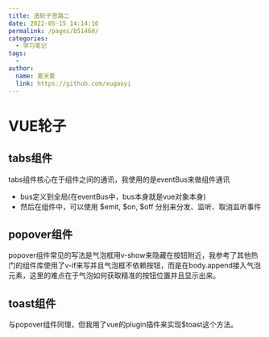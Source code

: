 ```yaml
---
title: 造轮子思路二
date: 2022-05-15 14:14:16
permalink: /pages/b51460/
categories:
  - 学习笔记
tags:
  - 
author: 
  name: 夏天夏
  link: https://github.com/xugaoyi
---
```

# VUE轮子

## tabs组件

tabs组件核心在于组件之间的通讯，我使用的是eventBus来做组件通讯

- bus定义到全局(在eventBus中，bus本身就是vue对象本身)
- 然后在组件中，可以使用 $emit, $on, $off 分别来分发、监听、取消监听事件

## popover组件
popover组件常见的写法是气泡框用v-show来隐藏在按钮附近，我参考了其他热门的组件库使用了v-if来写并且气泡框不依赖按钮，而是在body.append接入气泡元素，这里的难点在于气泡如何获取精准的按钮位置并且显示出来。

##  toast组件
与popover组件同理，但我用了vue的plugin插件来实现$toast这个方法。
